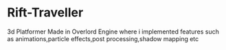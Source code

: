 # Rift-Traveller
3d Platformer Made in Overlord Engine where i implemented features such as animations,particle effects,post processing,shadow mapping etc
